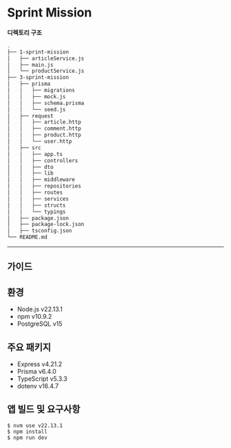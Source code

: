 # Sprint Mission

**디렉토리 구조**

```bash
.
├── 1-sprint-mission
│   ├── articleService.js
│   ├── main.js
│   └── productService.js
├── 3-sprint-mission
│   ├── prisma
│   │   ├── migrations
│   │   ├── mock.js
│   │   ├── schema.prisma
│   │   └── seed.js
│   ├── request
│   │   ├── article.http
│   │   ├── comment.http
│   │   ├── product.http
│   │   └── user.http
│   ├── src
│   │   ├── app.ts
│   │   ├── controllers
│   │   ├── dto
│   │   ├── lib
│   │   ├── middleware
│   │   ├── repositories
│   │   ├── routes
│   │   ├── services
│   │   ├── structs
│   │   └── typings
│   ├── package.json
│   ├── package-lock.json
│   ├── tsconfig.json
└── README.md
```

---

## 가이드

## 환경

- Node.js v22.13.1
- npm v10.9.2
- PostgreSQL v15

## 주요 패키지

- Express v4.21.2
- Prisma v6.4.0
- TypeScript v5.3.3
- dotenv v16.4.7

## 앱 빌드 및 요구사항

```
$ nvm use v22.13.1
$ npm install
$ npm run dev
```
